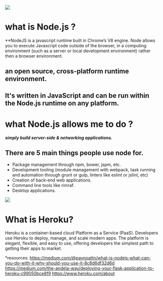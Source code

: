 ![](https://thehackernews.com/images/-1nufw3bQR_s/W_z4WoTfrAI/AAAAAAAAysI/ThbqvRtgAPoCLWAWtZpLCPbKNsqEiRm-QCLcBGAs/s728-e100/nodejs-event-stream-module.jpg)
# what is Node.js ?
**NodeJS is a javascript runtime built in Chrome’s V8 engine. Node allows you to execute Javascript code outside of the browser, in a computing environment (such as a server or local development environment) rather then a browser environment.
## an open source, cross-platform runtime environment. 
## It's written in JavaScript and can be run within the Node.js runtime on any platform.
# what Node.js  allows me to do  ?
***simply build server-side & networking applications.***

## There are 5 main things people use node for.
- Package management through npm, bower, jspm, etc.
- Development tooling (module management with webpack, task running and automation through grunt or gulp, linters like eslint or jslint, etc)
- Creation of back-end web applications.
- Command line tools like rimraf.
- Desktop applications.

![](https://miro.medium.com/max/1000/1*FSkUtK8pYPBSNeaVotU4Ug.jpeg)
# What is Heroku?
Heroku is a container-based cloud Platform as a Service (PaaS). Developers use Heroku to deploy, manage, and scale modern apps. The platform is elegant, flexible, and easy to use, offering developers the simplest path to getting their apps to market.


*resources:
https://medium.com/@paynoattn/what-is-nodejs-what-can-you-do-with-it-why-should-you-use-it-8c8d6df32d6d
https://medium.com/the-andela-way/deploying-your-flask-application-to-heroku-c99050bce8f9
https://www.heroku.com/about
